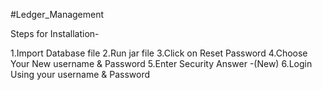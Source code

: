 #Ledger_Management


Steps for Installation-


1.Import Database file
2.Run jar file
3.Click on Reset Password
4.Choose Your New username & Password
5.Enter Security Answer -(New)
6.Login Using your username & Password

